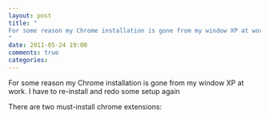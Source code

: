 ```yaml
---
layout: post
title: "
For some reason my Chrome installation is gone from my window XP at work. I have to re-install and redo some setup again
"
date: 2011-05-24 19:00
comments: true
categories: 
---
```


For some reason my Chrome installation is gone from my window XP at work. I have to re-install and redo some setup again


There are two must-install chrome extensions:

